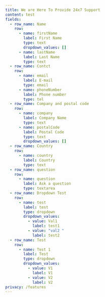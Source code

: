 ```yaml
---
title: We are Here To Provide 24x7 Support
content: test
fields:
  - row_name: Name
    row:
      - name: firstName
        label: First Name
        type: text
        dropdown_values: []
      - name: lastName
        label: Last Name
        type: text
  - row_name: Contct
    row:
      - name: email
        label: E-mail
        type: email
      - name: phoneNumber
        label: Phone number
        type: tel
  - row_name: Company and postal code
    row:
      - name: company
        label: Company Name
        type: text
      - name: postalCode
        label: Postal Code
        type: text
        dropdown_values: []
  - row_name: Country
    row:
      - name: country
        label: Country
        type: text
  - row_name: question
    row:
      - name: question
        label: Ask a question
        type: textarea
  - row_name: Dropdown Test
    row:
      - name: test
        label: test
        type: dropdown
        dropdown_values:
          - value: Val1
            label: test1
          - value: "val2 "
            label: test2
  - row_name: Test
    row:
      - name: Test 1
        label: Test
        type: dropdown
        dropdown_values:
          - value: V1
            label: V1
          - value: V2
            label: V2
privacy: /features
---
```

